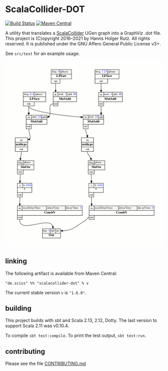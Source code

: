 # ScalaCollider-DOT

[![Build Status](https://github.com/Sciss/ScalaCollider-DOT/workflows/Scala%20CI/badge.svg?branch=main)](https://github.com/Sciss/ScalaCollider-DOT/actions?query=workflow%3A%22Scala+CI%22)
[![Maven Central](https://maven-badges.herokuapp.com/maven-central/de.sciss/scalacollider-dot_2.13/badge.svg)](https://maven-badges.herokuapp.com/maven-central/de.sciss/scalacollider-dot_2.13)

A utility that translates a [ScalaCollider](https://git.iem.at/sciss/ScalaCollider) UGen graph into a GraphViz .dot file.
This project is (C)opyright 2016&ndash;2021 by Hanns Holger Rutz. All rights reserved.
It is published under the GNU Affero General Public License v3+.

See `src/test` for an example usage.

![example](example.png)

## linking

The following artifact is available from Maven Central:

    "de.sciss" %% "scalacollider-dot" % v

The current stable version `v` is `"1.6.0"`.

## building

This project builds with sbt and Scala 2.13, 2.12, Dotty.
The last version to support Scala 2.11 was v0.10.4.

To compile `sbt test:compile`. To print the test output, `sbt test:run`.

## contributing

Please see the file [CONTRIBUTING.md](CONTRIBUTING.md)

